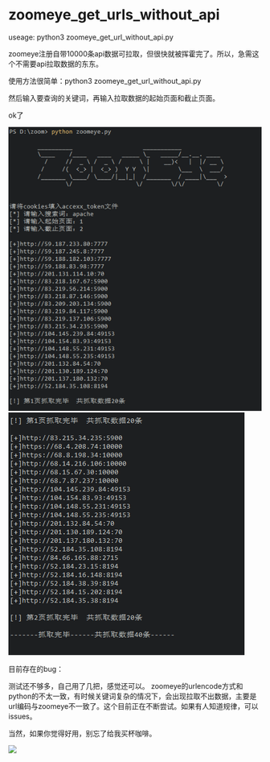 # zoomeye_get_urls_without_api


useage: python3 zoomeye_get_url_without_api.py

zoomeye注册自带10000条api数据可拉取，但很快就被挥霍完了。所以，急需这个不需要api拉取数据的东东。

使用方法很简单：python3 zoomeye_get_url_without_api.py

然后输入要查询的关键词，再输入拉取数据的起始页面和截止页面。

ok了

![](demo1.png)
![](demo2.png)

目前存在的bug：

测试还不够多，自己用了几把，感觉还可以。
zoomeye的urlencode方式和python的不太一致，有时候关键词复杂的情况下，会出现拉取不出数据，主要是url编码与zoomeye不一致了。这个目前正在不断尝试。如果有人知道规律，可以issues。


当然，如果你觉得好用，别忘了给我买杯咖啡。

![](wexin.png)
